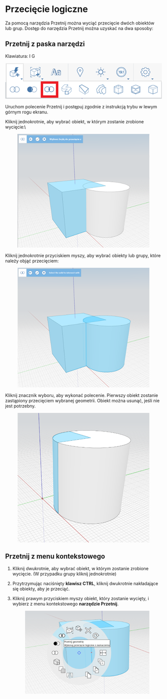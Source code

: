 # Przecięcie logiczne

Za pomocą narzędzia Przetnij można wyciąć przecięcie dwóch obiektów lub grup. Dostęp do narzędzia Przetnij można uzyskać na dwa sposoby:

## Przetnij z paska narzędzi

Klawiatura: I G

![](../.gitbook/assets/IntersectToolbar.png)

Uruchom polecenie Przetnij i postępuj zgodnie z instrukcją trybu w lewym górnym rogu ekranu.

Kliknij jednokrotnie, aby wybrać obiekt, w którym zostanie zrobione wycięcie:\\


<figure><img src="../.gitbook/assets/image (9).png" alt=""><figcaption></figcaption></figure>

Kliknij jednokrotnie przyciskiem myszy, aby wybrać obiekty lub grupy, które należy objąć przecięciem:

<figure><img src="../.gitbook/assets/image.png" alt=""><figcaption></figcaption></figure>

Kliknij znacznik wyboru, aby wykonać polecenie. Pierwszy obiekt zostanie zastąpiony przecięciem wybranej geometrii. Obiekt można usunąć, jeśli nie jest potrzebny.


<figure><img src="../.gitbook/assets/image (3).png" alt=""><figcaption></figcaption></figure>

## Przetnij z menu kontekstowego

1. Kliknij dwukrotnie, aby wybrać obiekt, w którym zostanie zrobione wycięcie. (W przypadku grupy kliknij jednokrotnie)
2. Przytrzymując naciśnięty **klawisz CTRL**, kliknij dwukrotnie nakładające się obiekty, aby je przeciąć.
3.  Kliknij prawym przyciskiem myszy obiekt, który zostanie wycięty, i wybierz z menu kontekstowego **narzędzie Przetnij**. 

    <figure><img src="../.gitbook/assets/IntersectContext.png" alt=""><figcaption></figcaption></figure>
